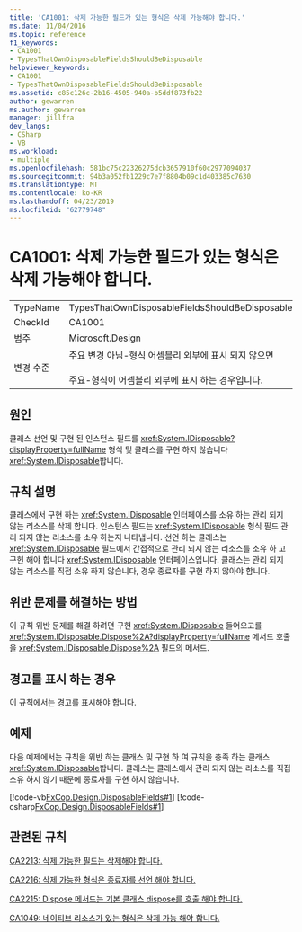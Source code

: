 ```yaml
---
title: 'CA1001: 삭제 가능한 필드가 있는 형식은 삭제 가능해야 합니다.'
ms.date: 11/04/2016
ms.topic: reference
f1_keywords:
- CA1001
- TypesThatOwnDisposableFieldsShouldBeDisposable
helpviewer_keywords:
- CA1001
- TypesThatOwnDisposableFieldsShouldBeDisposable
ms.assetid: c85c126c-2b16-4505-940a-b5ddf873fb22
author: gewarren
ms.author: gewarren
manager: jillfra
dev_langs:
- CSharp
- VB
ms.workload:
- multiple
ms.openlocfilehash: 581bc75c22326275dcb3657910f60c2977094037
ms.sourcegitcommit: 94b3a052fb1229c7e7f8804b09c1d403385c7630
ms.translationtype: MT
ms.contentlocale: ko-KR
ms.lasthandoff: 04/23/2019
ms.locfileid: "62779748"
---
```

# <a name="ca1001-types-that-own-disposable-fields-should-be-disposable"></a>CA1001: 삭제 가능한 필드가 있는 형식은 삭제 가능해야 합니다.

|||
|-|-|
|TypeName|TypesThatOwnDisposableFieldsShouldBeDisposable|
|CheckId|CA1001|
|범주|Microsoft.Design|
|변경 수준|주요 변경 아님-형식 어셈블리 외부에 표시 되지 않으면<br /><br /> 주요-형식이 어셈블리 외부에 표시 하는 경우입니다.|

## <a name="cause"></a>원인
 클래스 선언 및 구현 된 인스턴스 필드를 <xref:System.IDisposable?displayProperty=fullName> 형식 및 클래스를 구현 하지 않습니다 <xref:System.IDisposable>합니다.

## <a name="rule-description"></a>규칙 설명
 클래스에서 구현 하는 <xref:System.IDisposable> 인터페이스를 소유 하는 관리 되지 않는 리소스를 삭제 합니다. 인스턴스 필드는 <xref:System.IDisposable> 형식 필드 관리 되지 않는 리소스를 소유 하는지 나타냅니다. 선언 하는 클래스는 <xref:System.IDisposable> 필드에서 간접적으로 관리 되지 않는 리소스를 소유 하 고 구현 해야 합니다 <xref:System.IDisposable> 인터페이스입니다. 클래스는 관리 되지 않는 리소스를 직접 소유 하지 않습니다, 경우 종료자를 구현 하지 않아야 합니다.

## <a name="how-to-fix-violations"></a>위반 문제를 해결하는 방법
 이 규칙 위반 문제를 해결 하려면 구현 <xref:System.IDisposable> 들어오고를 <xref:System.IDisposable.Dispose%2A?displayProperty=fullName> 메서드 호출을 <xref:System.IDisposable.Dispose%2A> 필드의 메서드.

## <a name="when-to-suppress-warnings"></a>경고를 표시 하는 경우
 이 규칙에서는 경고를 표시해야 합니다.

## <a name="example"></a>예제
 다음 예제에서는 규칙을 위반 하는 클래스 및 구현 하 여 규칙을 충족 하는 클래스 <xref:System.IDisposable>합니다. 클래스는 클래스에서 관리 되지 않는 리소스를 직접 소유 하지 않기 때문에 종료자를 구현 하지 않습니다.

 [!code-vb[FxCop.Design.DisposableFields#1](../code-quality/codesnippet/VisualBasic/ca1001-types-that-own-disposable-fields-should-be-disposable_1.vb)]
 [!code-csharp[FxCop.Design.DisposableFields#1](../code-quality/codesnippet/CSharp/ca1001-types-that-own-disposable-fields-should-be-disposable_1.cs)]

## <a name="related-rules"></a>관련된 규칙
 [CA2213: 삭제 가능한 필드는 삭제해야 합니다.](../code-quality/ca2213-disposable-fields-should-be-disposed.md)

 [CA2216: 삭제 가능한 형식은 종료자를 선언 해야 합니다.](../code-quality/ca2216-disposable-types-should-declare-finalizer.md)

 [CA2215: Dispose 메서드는 기본 클래스 dispose를 호출 해야 합니다.](../code-quality/ca2215-dispose-methods-should-call-base-class-dispose.md)

 [CA1049: 네이티브 리소스가 있는 형식은 삭제 가능 해야 합니다.](../code-quality/ca1049-types-that-own-native-resources-should-be-disposable.md)